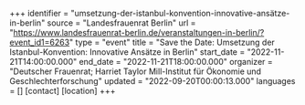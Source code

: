 +++
identifier = "umsetzung-der-istanbul-konvention-innovative-ansätze-in-berlin"
source = "Landesfrauenrat Berlin"
url = "https://www.landesfrauenrat-berlin.de/veranstaltungen-in-berlin/?event_id1=6263"
type = "event"
title = "Save the Date: Umsetzung der Istanbul-Konvention: Innovative Ansätze in Berlin"
start_date = "2022-11-21T14:00:00.000"
end_date = "2022-11-21T18:00:00.000"
organizer = "Deutscher Frauenrat; Harriet Taylor Mill-Institut für Ökonomie und Geschlechterforschung"
updated = "2022-09-20T00:00:13.000"
languages = []
[contact]
[location]
+++